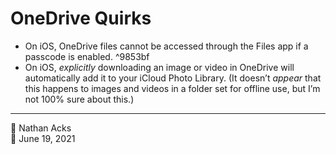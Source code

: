 # OneDrive Quirks

* On iOS, OneDrive files cannot be accessed through the Files app if a passcode is enabled. ^9853bf
* On iOS, *explicitly* downloading an image or video in OneDrive will automatically add it to your iCloud Photo Library. (It doesn’t *appear* that this happens to images and videos in a folder set for offline use, but I’m not 100% sure about this.)

- - - -

<span aria-hidden="true">👤</span> Nathan Acks  
<span aria-hidden="true">📅</span> June 19, 2021
